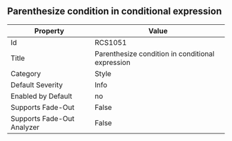 ## Parenthesize condition in conditional expression

Property | Value
--- | --- 
Id | RCS1051
Title | Parenthesize condition in conditional expression
Category | Style
Default Severity | Info
Enabled by Default | no
Supports Fade-Out | False
Supports Fade-Out Analyzer | False
